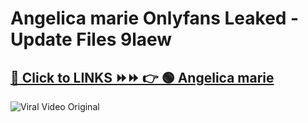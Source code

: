 
 # Angelica marie Onlyfans Leaked - Update Files 9laew

## <h2><a href="https://clipsfans.com/Angelica_marie&ref=git">🔗 Click to LINKS ⏩⏩ 👉 🟢 Angelica marie </a></h2>

<a href="https://clipsfans.com/Angelica_marie&ref=git" rel="nofollow" data-target="animated-image.originalLink"><img src="https://i.ibb.co.com/xMMVF88/686577567.gif" alt="Viral Video Original" style="max-width: 100%; display: inline-block;" data-target="animated-image.originalImage"></a>

